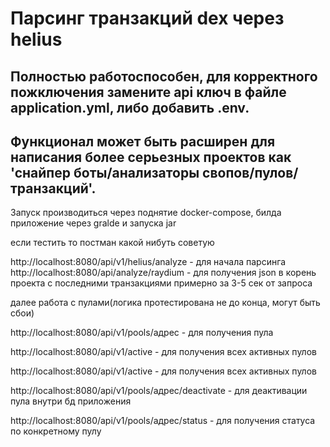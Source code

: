 # Парсинг транзакций dex через helius

## Полностью работоспособен, для корректного пожключения замените api ключ в файле application.yml, либо добавить .env.

## Функционал может быть расширен для написания более серьезных проектов как 'снайпер боты/анализаторы свопов/пулов/транзакций'.

Запуск производиться через поднятие docker-compose, билда приложение через gralde и запуска jar

если тестить то постман какой нибуть советую 

http://localhost:8080/api/v1/helius/analyze - для начала парсинга
http://localhost:8080/api/analyze/raydium - для получения json в корень проекта с последними транзакциями примерно за 3-5 сек от запроса

далее работа с пулами(логика протестирована не до конца, могут быть сбои)

http://localhost:8080/api/v1/pools/адрес - для получения пула

http://localhost:8080/api/v1/active - для получения всех активных пулов

http://localhost:8080/api/v1/active - для получения всех активных пулов

http://localhost:8080/api/v1/pools/адрес/deactivate - для деактивации пула внутри бд приложения

http://localhost:8080/api/v1/pools/адрес/status - для получения статуса по конкретному пулу
